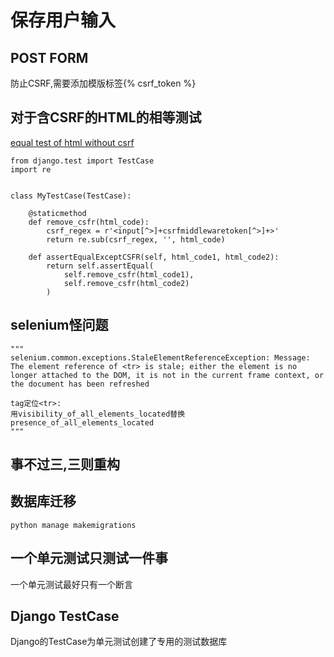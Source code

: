 保存用户输入
==========

## POST FORM

防止CSRF,需要添加模版标签{% csrf_token %}

## 对于含CSRF的HTML的相等测试

[equal test of html without csrf](https://gist.github.com/horvatha/2e11b48f431c53b101db6cb817b2fc7f)

```python3
from django.test import TestCase
import re


class MyTestCase(TestCase):

    @staticmethod
    def remove_csfr(html_code):
        csrf_regex = r'<input[^>]+csrfmiddlewaretoken[^>]+>'
        return re.sub(csrf_regex, '', html_code)

    def assertEqualExceptCSFR(self, html_code1, html_code2):
        return self.assertEqual(
            self.remove_csfr(html_code1),
            self.remove_csfr(html_code2)
        )
```

## selenium怪问题

```python3
"""
selenium.common.exceptions.StaleElementReferenceException: Message: The element reference of <tr> is stale; either the element is no longer attached to the DOM, it is not in the current frame context, or the document has been refreshed

tag定位<tr>:
用visibility_of_all_elements_located替换presence_of_all_elements_located
"""
```

## 事不过三,三则重构

## 数据库迁移

```python3
python manage makemigrations
```

## 一个单元测试只测试一件事

一个单元测试最好只有一个断言

## Django TestCase

Django的TestCase为单元测试创建了专用的测试数据库
